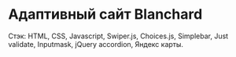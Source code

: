 # Адаптивный сайт Blanchard

Стэк: HTML, CSS, Javascript, Swiper.js, Choices.js, Simplebar, Just validate, Inputmask, jQuery accordion, Яндекс карты.
